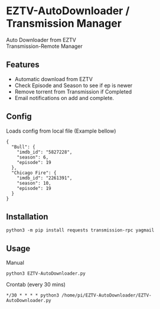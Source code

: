 # EZTV-AutoDownloader / Transmission Manager

Auto Downloader from EZTV
</br>
Transmission-Remote Manager

## Features
* Automatic download from EZTV
* Check Episode and Season to see if ep is newer
* Remove torrent from Transmission if Completed
* Email notifications on add and complete.


## Config
Loads config from local file (Example bellow)
```
{
  "Bull": {
    "imdb_id": "5827228",
    "season": 6,
    "episode": 19
  },
  "Chicago Fire": {
    "imdb_id": "2261391",
    "season": 10,
    "episode": 19
  }
}
```

## Installation
```
python3 -m pip install requests transmission-rpc yagmail
```

## Usage
Manual
```
python3 EZTV-AutoDownloader.py
```
Crontab (every 30 mins)
```
*/30 * * * * python3 /home/pi/EZTV-AutoDownloader/EZTV-AutoDownloader.py
```
